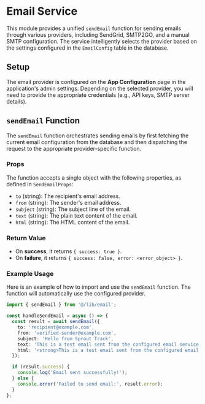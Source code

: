 # Email Service

This module provides a unified `sendEmail` function for sending emails through various providers, including SendGrid, SMTP2GO, and a manual SMTP configuration. The service intelligently selects the provider based on the settings configured in the `EmailConfig` table in the database.

## Setup

The email provider is configured on the **App Configuration** page in the application's admin settings. Depending on the selected provider, you will need to provide the appropriate credentials (e.g., API keys, SMTP server details).

## `sendEmail` Function

The `sendEmail` function orchestrates sending emails by first fetching the current email configuration from the database and then dispatching the request to the appropriate provider-specific function.

### Props

The function accepts a single object with the following properties, as defined in `SendEmailProps`:

- `to` (string): The recipient's email address.
- `from` (string): The sender's email address.
- `subject` (string): The subject line of the email.
- `text` (string): The plain text content of the email.
- `html` (string): The HTML content of the email.

### Return Value

- On **success**, it returns `{ success: true }`.
- On **failure**, it returns `{ success: false, error: <error_object> }`.

### Example Usage

Here is an example of how to import and use the `sendEmail` function. The function will automatically use the configured provider.

```typescript
import { sendEmail } from '@/lib/email';

const handleSendEmail = async () => {
  const result = await sendEmail({
    to: 'recipient@example.com',
    from: 'verified-sender@example.com',
    subject: 'Hello from Sprout Track',
    text: 'This is a test email sent from the configured email service.',
    html: '<strong>This is a test email sent from the configured email service.</strong>',
  });

  if (result.success) {
    console.log('Email sent successfully!');
  } else {
    console.error('Failed to send email:', result.error);
  }
};
``` 